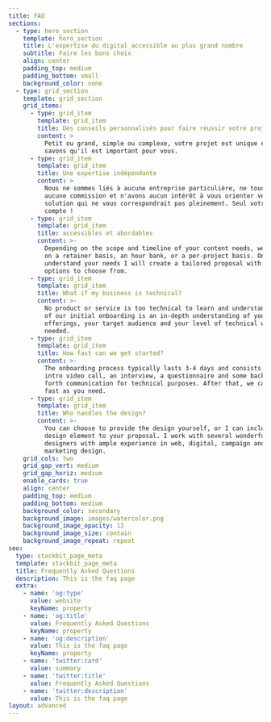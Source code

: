 ```yaml
---
title: FAQ
sections:
  - type: hero_section
    template: hero_section
    title: L'expertise du digital accessible au plus grand nombre
    subtitle: Faire les bons choix
    align: center
    padding_top: medium
    padding_bottom: small
    background_color: none
  - type: grid_section
    template: grid_section
    grid_items:
      - type: grid_item
        template: grid_item
        title: Des conseils personnalisés pour faire réussir votre projet
        content: >
          Petit ou grand, simple ou complexe, votre projet est unique et nous
          savons qu'il est important pour vous. 
      - type: grid_item
        template: grid_item
        title: Une expertise indépendante
        content: >
          Nous ne sommes liés à aucune entreprise particulière, ne touchons
          aucune commission et n'avons aucun intérêt à vous orienter vers une
          solution qui ne vous correspondrait pas pleinement. Seul votre intérêt
          compte !
      - type: grid_item
        template: grid_item
        title: accessibles et abordables
        content: >-
          Depending on the scope and timeline of your content needs, we can work
          on a retainer basis, an hour bank, or a per-project basis. Once I
          understand your needs I will create a tailored proposal with several
          options to choose from.
      - type: grid_item
        template: grid_item
        title: What if my business is technical?
        content: >-
          No product or service is too technical to learn and understand. Part
          of our initial onboarding is an in-depth understanding of your
          offerings, your target audience and your level of technical writing
          needed.
      - type: grid_item
        template: grid_item
        title: How fast can we get started?
        content: >-
          The onboarding process typically lasts 3-4 days and consists of an
          intro video call, an interview, a questionnaire and some back and
          forth communication for technical purposes. After that, we can go as
          fast as you need.
      - type: grid_item
        template: grid_item
        title: Who handles the design?
        content: >-
          You can choose to provide the design yourself, or I can include a
          design element to your proposal. I work with several wonderful
          designers with ample experience in web, digital, campaign and
          marketing design.
    grid_cols: two
    grid_gap_vert: medium
    grid_gap_horiz: medium
    enable_cards: true
    align: center
    padding_top: medium
    padding_bottom: medium
    background_color: secondary
    background_image: images/watercolor.png
    background_image_opacity: 12
    background_image_size: contain
    background_image_repeat: repeat
seo:
  type: stackbit_page_meta
  template: stackbit_page_meta
  title: Frequently Asked Questions
  description: This is the faq page
  extra:
    - name: 'og:type'
      value: website
      keyName: property
    - name: 'og:title'
      value: Frequently Asked Questions
      keyName: property
    - name: 'og:description'
      value: This is the faq page
      keyName: property
    - name: 'twitter:card'
      value: summary
    - name: 'twitter:title'
      value: Frequently Asked Questions
    - name: 'twitter:description'
      value: This is the faq page
layout: advanced
---
```


